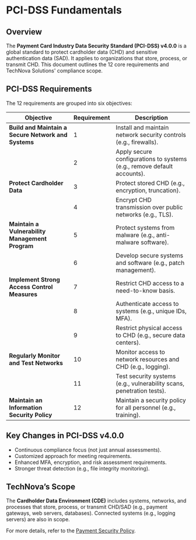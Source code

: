 # PCI-DSS Fundamentals

## Overview
The **Payment Card Industry Data Security Standard (PCI-DSS) v4.0.0** is a global standard to protect cardholder data (CHD) and sensitive authentication data (SAD). It applies to organizations that store, process, or transmit CHD. This document outlines the 12 core requirements and TechNova Solutions' compliance scope.

## PCI-DSS Requirements
The 12 requirements are grouped into six objectives:

| **Objective** | **Requirement** | **Description** |
|---------------|-----------------|-----------------|
| **Build and Maintain a Secure Network and Systems** | 1 | Install and maintain network security controls (e.g., firewalls). |
|  | 2 | Apply secure configurations to systems (e.g., remove default accounts). |
| **Protect Cardholder Data** | 3 | Protect stored CHD (e.g., encryption, truncation). |
|  | 4 | Encrypt CHD transmission over public networks (e.g., TLS). |
| **Maintain a Vulnerability Management Program** | 5 | Protect systems from malware (e.g., anti-malware software). |
|  | 6 | Develop secure systems and software (e.g., patch management). |
| **Implement Strong Access Control Measures** | 7 | Restrict CHD access to a need-to-know basis. |
|  | 8 | Authenticate access to systems (e.g., unique IDs, MFA). |
|  | 9 | Restrict physical access to CHD (e.g., secure data centers). |
| **Regularly Monitor and Test Networks** | 10 | Monitor access to network resources and CHD (e.g., logging). |
|  | 11 | Test security systems (e.g., vulnerability scans, penetration tests). |
| **Maintain an Information Security Policy** | 12 | Maintain a security policy for all personnel (e.g., training). |

## Key Changes in PCI-DSS v4.0.0
- Continuous compliance focus (not just annual assessments).
- Customized approach for meeting requirements.
- Enhanced MFA, encryption, and risk assessment requirements.
- Stronger threat detection (e.g., file integrity monitoring).

## TechNova’s Scope
The **Cardholder Data Environment (CDE)** includes systems, networks, and processes that store, process, or transmit CHD/SAD (e.g., payment gateways, web servers, databases). Connected systems (e.g., logging servers) are also in scope.

For more details, refer to the [Payment Security Policy](./payment-security-policy.md).
